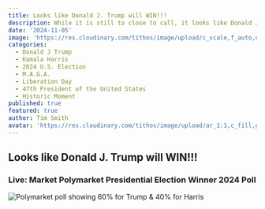 ```yaml
---
title: Looks like Donald J. Trump will WIN!!!
description: While it is still to close to call, it looks like Donald J. Trump will become the 47th President of the United States!
date: '2024-11-05'
image: 'https://res.cloudinary.com/tithos/image/upload/c_scale,f_auto,q_auto:eco,w_1200/v1730803526/Screenshot_2024-11-05_at_2.44.53_AM_ynd8uy.png'
categories:
  - Donald J Trump
  - Kamala Harris
  - 2024 U.S. Election
  - M.A.G.A.
  - Liberation Day
  - 47th President of the United States
  - Historic Moment
published: true
featured: true
author: Tim Smith
avatar: 'https://res.cloudinary.com/tithos/image/upload/ar_1:1,c_fill,g_auto,q_auto:eco,r_max,w_100/v1703907649/me_f8wxaa.avif'
---
```


<script>
  import { ExternalLink, Image, Polymarket } from '../lib';
</script>

## Looks like Donald J. Trump will WIN!!!

### Live: Market Polymarket Presidential Election Winner 2024 Poll
<Polymarket />

<Image
  src="https://res.cloudinary.com/tithos/image/upload/c_scale,f_auto,q_auto:eco,w_1200/v1730803526/Screenshot_2024-11-05_at_2.44.53_AM_ynd8uy.png"
  alt="Polymarket poll showing 60% for Trump & 40% for Harris"
/>



